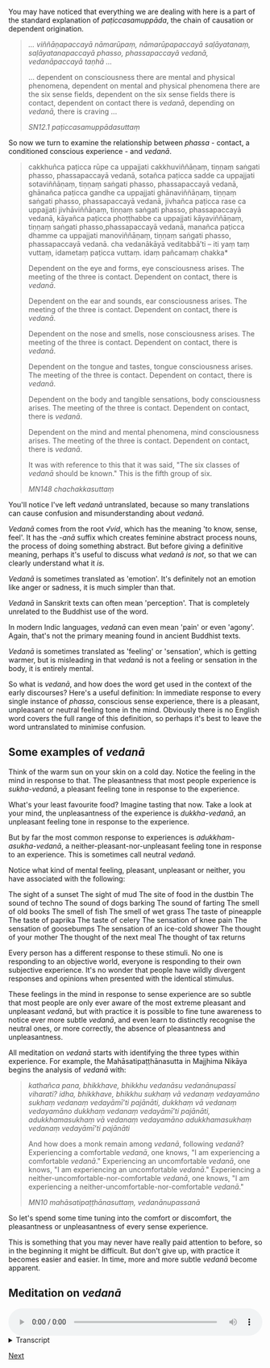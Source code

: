 You may have noticed that everything we are dealing with here is a part of the standard explanation of *paṭiccasamuppāda*, the chain of causation or dependent origination. 

> *... viññāṇapaccayā nāmarūpaṃ, nāmarūpapaccayā saḷāyatanaṃ, saḷāyatanapaccayā phasso, phassapaccayā vedanā, vedanāpaccayā taṇhā ...* 
> 
> ... dependent on consciousness there are mental and physical phenomena, dependent on mental and physical phenomena there are the six sense fields, dependent on the six sense fields there is contact, dependent on contact there is *vedanā*, depending on *vedanā,* there is craving ...
> 
> *SN12.1 paṭiccasamuppādasuttaṃ*

So now we turn to examine the relationship between *phassa* - contact, a conditioned conscious experience - and *vedanā*. 

> cakkhuñca paṭicca rūpe ca uppajjati cakkhuviññāṇaṃ, tiṇṇaṃ saṅgati phasso, phassapaccayā vedanā, sotañca paṭicca sadde ca uppajjati sotaviññāṇaṃ, tiṇṇaṃ saṅgati phasso, phassapaccayā vedanā, ghānañca paṭicca gandhe ca uppajjati ghānaviññāṇaṃ, tiṇṇaṃ saṅgati phasso, phassapaccayā vedanā, jivhañca paṭicca rase ca uppajjati jivhāviññāṇaṃ, tiṇṇaṃ saṅgati phasso, phassapaccayā vedanā, kāyañca paṭicca phoṭṭhabbe ca uppajjati kāyaviññāṇaṃ, tiṇṇaṃ saṅgati phasso,phassapaccayā vedanā, manañca paṭicca dhamme ca uppajjati manoviññāṇaṃ, tiṇṇaṃ saṅgati phasso, phassapaccayā vedanā. cha vedanākāyā veditabbā’ti – iti yaṃ taṃ vuttaṃ, idametaṃ paṭicca vuttaṃ. idaṃ pañcamaṃ chakka*  
> 
> Dependent on the eye and forms, eye consciousness arises. The meeting of the three is contact. Dependent on contact, there is *vedanā*.
> 
> Dependent on the ear and sounds, ear consciousness arises. The meeting of the three is contact. Dependent on contact, there is *vedanā*.
> 
> Dependent on the nose and smells, nose consciousness arises. The meeting of the three is contact. Dependent on contact, there is *vedanā*.
> 
> Dependent on the tongue and tastes, tongue consciousness arises. The meeting of the three is contact. Dependent on contact, there is *vedanā*.
> 
> Dependent on the body and tangible sensations, body consciousness arises. The meeting of the three is contact. Dependent on contact, there is *vedanā*.
> 
> Dependent on the mind and mental phenomena, mind consciousness arises. The meeting of the three is contact. Dependent on contact, there is *vedanā*.
> 
> It was with reference to this that it was said, "The six classes of *vedanā* should be known." This is the fifth group of six. 
> 
> *MN148 chachakkasuttaṃ*
 
You'll notice I've left *vedanā* untranslated, because so many translations can cause confusion and misunderstanding about *vedanā*. 

*Vedanā* comes from the root *√vid*, which has the meaning 'to know, sense, feel'. It has the *-anā* suffix which creates feminine abstract process nouns, the process of doing something abstract. But before giving a definitive meaning, perhaps it's useful to discuss what *vedanā* *is not*, so that we can clearly understand what it *is*.

*Vedanā* is sometimes translated as 'emotion'. It's definitely not an emotion like anger or sadness, it is much simpler than that. 

*Vedanā* in Sanskrit texts can often mean 'perception'. That is completely unrelated to the Buddhist use of the word. 

In modern Indic languages, *vedanā* can even mean 'pain' or even 'agony'. Again, that's not the primary meaning found in ancient Buddhist texts. 

*Vedanā* is sometimes translated as 'feeling' or 'sensation', which is getting warmer, but is misleading in that *vedanā* is not a feeling or sensation in the body, it is entirely mental. 

So what is *vedanā*, and how does the word get used in the context of the early discourses? Here's a useful definition: In immediate response to every single instance of *phassa*, conscious sense experience, there is a pleasant, unpleasant or neutral feeling tone in the mind. Obviously there is no English word covers the full range of this definition, so perhaps it's best to leave the word untranslated to minimise confusion.

## Some examples of *vedanā*
Think of the warm sun on your skin on a cold day. Notice the feeling in the mind in response to that. The pleasantness that most people experience is *sukha-vedanā*, a pleasant feeling tone in response to the experience. 

What's your least favourite food? Imagine tasting that now. Take a look at your mind, the unpleasantness of the experience is *dukkha-vedanā*, an unpleasant feeling tone in response to the experience.

But by far the most common response to experiences is *adukkham-asukha-vedanā*, a neither-pleasant-nor-unpleasant feeling tone in response to an experience. This is sometimes call neutral *vedanā*.

Notice what kind of mental feeling, pleasant, unpleasant or neither, you have associated with the following: 

The sight of a sunset 
The sight of mud
The site of food in the dustbin
The sound of techno
The sound of dogs barking 
The sound of farting
The smell of old books
The smell of fish
The smell of wet grass
The taste of pineapple
The taste of paprika
The taste of celery 
The sensation of knee pain
The sensation of goosebumps
The sensation of an ice-cold shower
The thought of your mother
The thought of the next meal
The thought of tax returns

Every person has a different response to these stimuli. No one is responding to an objective world, everyone is responding to their own subjective experience. It's no wonder that people have wildly divergent responses and opinions when presented with the identical stimulus.

These feelings in the mind in response to sense experience are so subtle that most people are only ever aware of the most extreme pleasant and unpleasant *vedanā*, but with practice it is possible to fine tune awareness to notice ever more subtle *vedanā*, and even learn to distinctly recognise the neutral ones, or more correctly, the absence of pleasantness and unpleasantness.

All meditation on *vedanā* starts with identifying the three types within experience. For example, the Mahāsatipaṭṭhānasutta in Majjhima Nikāya begins the analysis of *vedanā* with:

> *kathañca pana, bhikkhave, bhikkhu vedanāsu vedanānupassī viharati? idha, bhikkhave, bhikkhu sukhaṃ vā vedanaṃ vedayamāno sukhaṃ vedanaṃ vedayāmī’ti pajānāti, dukkhaṃ vā vedanaṃ vedayamāno dukkhaṃ vedanaṃ vedayāmī’ti pajānāti, adukkhamasukhaṃ vā vedanaṃ vedayamāno adukkhamasukhaṃ vedanaṃ vedayāmī’ti pajānāti*  
> 
> And how does a monk remain among *vedanā*, following *vedanā*? Experiencing a comfortable *vedanā*, one knows, "I am experiencing a comfortable *vedanā*." Experiencing an uncomfortable *vedanā*, one knows, "I am experiencing an uncomfortable *vedanā*." Experiencing a neither-uncomfortable-nor-comfortable *vedanā*, one knows, "I am experiencing a neither-uncomfortable-nor-comfortable *vedanā*."
> 
> *MN10 mahāsatipaṭṭhānasuttaṃ, vedanānupassanā*

So let's spend some time tuning into the comfort or discomfort, the pleasantness or unpleasantness of every sense experience. 

This is something that you may never have really paid attention to before, so in the beginning it might be difficult. But don't give up, with practice it becomes easier and easier. In time, more and more subtle *vedanā* become apparent. 

## Meditation on *vedanā*


<audio controls style="width: 100%; max-width: 600px;">
    <source src="assets/audio/14. Vedanā.mp3" type="audio/mpeg">
</audio>



<details>
<summary>Transcript</summary>

As always, come back to your senses. 

Let's begin with open awareness. Simply experience whatever is naturally occurring right now. 

You should be familiar with the types of experiences that you have through the six sense channels. 

And you should be familiar with analysing those experiences in various ways. 

Now we're going to note or label each experience according to the type of *vedanā*. 

There are only three types, pleasant, unpleasant, and neutral. 

Or if you prefer, comfortable, uncomfortable and neither. 

Or in Pāḷi, *sukha*, *dukkha* and *adukkham-asukha*.

This experience you are having right now, what channel is it on? What is the *vedanā*?

If an experience is not obviously pleasant or unpleasant, label it as neutral and move on to the next experience. In time, you may be able to distinguish more subtle levels of pleasantness and unpleasantness, but for now, if you cannot distinguish anything, label it as neutral and move on.

---

For a while, pay attention to the sense of sight. 

When looking at something, any beauty that you might perceive is closely associated with pleasant *vedanā*. 

Any ugliness that you might perceive is closely associated with unpleasant *vedanā*.

But most experiences are neither pleasant nor unpleasant, so label them as neutral for now. 

What are the things around you that you find pleasing, just by looking at them? What is displeasing, just from looking? Move from object to object, and notice the small differences in *vedanā* between each object. Tune in to these subtle differences. 

Spend some time labelling the *vedanā* associated with seeing.

---

Take a listen to the sounds in your environment. 

Which of them are pleasant? Even if there is very subtle enjoyment, notice that. 

Which of the sounds are unpleasant, even in the most subtle way? 

Notice how *vedanā* changes from object to object. 

Notice how some objects seem to have no *vedanā*. Label those as neutral and move on. 

Don't get stuck on any one experience. 

Spend some time labelling the *vedanā* associated with hearing.

---

Tune into the smells in your environment. 

Even subtle smells can have very strong *vedanā*. 

And strong smells can have very weak *vedanā*.

Which smells are pleasing to you? Which ones are displeasing? Which smells are you indifferent to?

Spend some time labelling the *vedanā* associated with smelling.

---

When you have something in your mouth to eat or drink, pay attention to the pleasantness or unpleasantness of every flavour. 

It's normal that flavours that you like will invoke *sukha vedanā*. 

It's normal that flavours that you dislike will be associated with *dukkha vedanā*. 

Pay attention to all the *vedanā* when you are tasting. 

Spend some time labelling the *vedanā* associated with tasting.

---

Tune into bodily experience.

From the top of your head to the tips of your toes, there are a wealth of physical sensations to experience, and each one has associated *vedanā*.

Notice all the physical sensations in your face. 

Some of them may be unpleasant, like a tight brow or tightness around the eyes. 

Some of them may feel good, like smiling cheeks or the lips. 

Many of them will be neutral. Note them as such. 

Move your awareness through your body, noticing the comfort or discomfort associated with every tangible sensation. 

Notice how, when the *vedanā* is neutral, the tendency is to ignore the experience. Pay special attention to those experiences. 

Keep notice *vedanā* everywhere in your body, wherever you put your attention. 

Spend some time labelling the *vedanā* associated with physical feelings.

---

Now we come to the mind. Pay attention to all the mental phenomena that you experience. 

Notice the general mood of mind, the colour of the sky, so to speak. Does that have pleasant, unpleasant or neutral *vedanā*?

Notice how some thoughts are comfortable, some are extremely uncomfortable. Some are totally neutral. IN any case, note the *vedanā*. 

It's strange how we often like to ruminate on thoughts, even those with strong dukkha *vedanā*.

Think of somebody or something that you really don't like. Notice the discomfort in the mind. There is disliking because of the unpleasant *vedanā*.  We'll explore this in more detail shortly. 

Can you bring a thought to mind which immediately creates pleasant *vedanā*?

Just think of something or somebody that you love. The reason you love that is because of the associated pleasant *vedanā*. Not the other way around. 



Keep noticing a world of *vedanā* in the mind. 

Spend some time labelling the *vedanā* associated with mental phenomena.

---
Come back to open awareness, naturally occurring experiences. 

Keep paying attention to the *vedanā* of every prominent experience, especially as you change posture later and move around. Keep noting the three types of *vedanā*.

---

This is the *satipaṭṭhāna* practice of *vedānupassanā*, following the *vedanā* of every experience and using that as a basis to sustain your mindfulness. 

If you keep paying attention to *vedanā*, you will be rewarded for your efforts with some extremely pleasant physical and mental experiences. Even in that case, don't get distracted, keep noting that this is just pleasant *vedanā*. 

---

If you ever get tired of the analysis, notice the *dukkha-vedanā* which are present in the mind. That's what you really are disliking. Nevertheless, give yourself a rest if needed, just come back to knowing the experiences themselves, and let your energy gather there. Once you are ready, start noting the *vedanā* of every experience again. 

---

Build up your stamina, to be able to do this exercise for longer and longer, until eventually you can sustain this awareness of *vedanā* throughout the day. 

---

Every single experience has *vedanā*. This exercise will help you tune into this subtle world of experience and become sensitised to that. 

These subtle aspects of experience are very often below the level of conscious experience for most people. You could say subliminal or subconscious. What we're practising here is to bring them up into the light of conscious awareness.

Doing this will allow you to see what you're really responding to and reacting to. Never the world out there. Everyone and everything that you like and dislike, love and hate is in response to these subtle *vedanā*, these are are the true masters of your whole life.

Keep practising, keep noting the *vedanā* of every experience. 

---

These subtle mental phenomena are what shape your response to life's experiences. Without knowing *vedanā*, and in time mastering your response to *vedanā*, you really are just a puppet of *vedanā*, responding like a robot, with desire for pleasant *vedanā*, with aversion to unpleasant *vedanā*, and being indifferent to and ignoring all neutral *vedanā*. 

---

Please keep training yourself, day and night, to know this subtle mental force of *vedanā* which shapes your entire life.

Keep noting every experience through the six sense channels as pleasant, unpleasant or neutral.

*sukha, dukkha, adukkhamasukha vedanā*


</details>


<a href="3.08 Cultivating Equanimity.html">Next</a>
